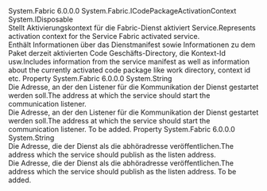 <Type Name="ICodePackageActivationContext2" FullName="System.Fabric.ICodePackageActivationContext2">
  <TypeSignature Language="C#" Value="public interface ICodePackageActivationContext2 : IDisposable, System.Fabric.ICodePackageActivationContext" />
  <TypeSignature Language="ILAsm" Value=".class public interface auto ansi abstract ICodePackageActivationContext2 implements class System.Fabric.ICodePackageActivationContext, class System.IDisposable" />
  <TypeSignature Language="DocId" Value="T:System.Fabric.ICodePackageActivationContext2" />
  <TypeSignature Language="VB.NET" Value="Public Interface ICodePackageActivationContext2&#xA;Implements ICodePackageActivationContext, IDisposable" />
  <TypeSignature Language="F#" Value="type ICodePackageActivationContext2 = interface&#xA;    interface ICodePackageActivationContext&#xA;    interface IDisposable" />
  <AssemblyInfo>
    <AssemblyName>System.Fabric</AssemblyName>
    <AssemblyVersion>6.0.0.0</AssemblyVersion>
  </AssemblyInfo>
  <Interfaces>
    <Interface>
      <InterfaceName>System.Fabric.ICodePackageActivationContext</InterfaceName>
    </Interface>
    <Interface>
      <InterfaceName>System.IDisposable</InterfaceName>
    </Interface>
  </Interfaces>
  <Docs>
    <summary>
            <span data-ttu-id="5c500-101">Stellt Aktivierungskontext für die Fabric-Dienst aktiviert Service.</span><span class="sxs-lookup"><span data-stu-id="5c500-101">Represents activation context for the Service Fabric activated service.</span></span>
            </summary>
    <remarks><span data-ttu-id="5c500-102">Enthält Informationen über das Dienstmanifest sowie Informationen zu dem Paket derzeit aktivierten Code Geschäfts-Directory, die Kontext-Id usw.</span><span class="sxs-lookup"><span data-stu-id="5c500-102">Includes information from the service manifest as well as information about the currently activated code package like work directory, context id etc.</span></span></remarks>
  </Docs>
  <Members>
    <Member MemberName="ServiceListenAddress">
      <MemberSignature Language="C#" Value="public string ServiceListenAddress { get; }" />
      <MemberSignature Language="ILAsm" Value=".property instance string ServiceListenAddress" />
      <MemberSignature Language="DocId" Value="P:System.Fabric.ICodePackageActivationContext2.ServiceListenAddress" />
      <MemberSignature Language="VB.NET" Value="Public ReadOnly Property ServiceListenAddress As String" />
      <MemberSignature Language="F#" Value="member this.ServiceListenAddress : string" Usage="System.Fabric.ICodePackageActivationContext2.ServiceListenAddress" />
      <MemberType>Property</MemberType>
      <AssemblyInfo>
        <AssemblyName>System.Fabric</AssemblyName>
        <AssemblyVersion>6.0.0.0</AssemblyVersion>
      </AssemblyInfo>
      <ReturnValue>
        <ReturnType>System.String</ReturnType>
      </ReturnValue>
      <Docs>
        <summary>
          <para><span data-ttu-id="5c500-103">Die Adresse, an der den Listener für die Kommunikation der Dienst gestartet werden soll.</span><span class="sxs-lookup"><span data-stu-id="5c500-103">The address at which the service should start the communication listener.</span></span></para>
        </summary>
        <value>
          <para><span data-ttu-id="5c500-104">Die Adresse, an der den Listener für die Kommunikation der Dienst gestartet werden soll.</span><span class="sxs-lookup"><span data-stu-id="5c500-104">The address at which the service should start the communication listener.</span></span></para>
        </value>
        <remarks>To be added.</remarks>
      </Docs>
    </Member>
    <Member MemberName="ServicePublishAddress">
      <MemberSignature Language="C#" Value="public string ServicePublishAddress { get; }" />
      <MemberSignature Language="ILAsm" Value=".property instance string ServicePublishAddress" />
      <MemberSignature Language="DocId" Value="P:System.Fabric.ICodePackageActivationContext2.ServicePublishAddress" />
      <MemberSignature Language="VB.NET" Value="Public ReadOnly Property ServicePublishAddress As String" />
      <MemberSignature Language="F#" Value="member this.ServicePublishAddress : string" Usage="System.Fabric.ICodePackageActivationContext2.ServicePublishAddress" />
      <MemberType>Property</MemberType>
      <AssemblyInfo>
        <AssemblyName>System.Fabric</AssemblyName>
        <AssemblyVersion>6.0.0.0</AssemblyVersion>
      </AssemblyInfo>
      <ReturnValue>
        <ReturnType>System.String</ReturnType>
      </ReturnValue>
      <Docs>
        <summary>
          <para><span data-ttu-id="5c500-105">Die Adresse, die der Dienst als die abhöradresse veröffentlichen.</span><span class="sxs-lookup"><span data-stu-id="5c500-105">The address which the service should publish as the listen address.</span></span></para>
        </summary>
        <value>
          <para><span data-ttu-id="5c500-106">Die Adresse, die der Dienst als die abhöradresse veröffentlichen.</span><span class="sxs-lookup"><span data-stu-id="5c500-106">The address which the service should publish as the listen address.</span></span></para>
        </value>
        <remarks>To be added.</remarks>
      </Docs>
    </Member>
  </Members>
</Type>